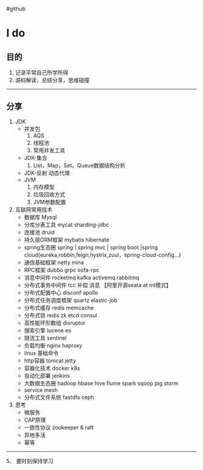 #github
# I do
## 目的
1. 记录平常自己所学所得
2. 源码解读，总结分享，思维碰撞

---
## 分享
1. JDK
	* 并发包
		1. AQS 
		2. 线程池
		3. 常用并发工具
	* JDK-集合
		1. List，Map，Set，Queue数据结构分析
	* JDK-反射 动态代理
	* JVM
		1. 内存模型
		2. 垃圾回收方式
		3. JVM参数配置
2. 互联网常用技术
	* 数据库 Mysql 
	* 分库分表工具 mycat sharding-jdbc
	* 连接池 druid 
	* 持久层ORM框架 mybatis  hibernate
	* spring生态圈 spring | spring mvc | spring boot |spring cloud(eureka,robbin,feign,hystrix,zuul，spring-cloud-config...)
	* 通信基础框架 netty mina 
	* RPC框架 dubbo   grpc  sofa-rpc
	* 消息中间件 rocketmq  kafka  activemq  rabbitmq
	* 分布式事务中间件 tcc  补偿 消息   【阿里开源seata at mt模式】
	* 分布式配置中心 disconf apollo 
	* 分布式任务调度框架  quartz  elastic-job
	* 分布式缓存 redis memcache
	* 分布式锁  redis zk etcd consul
	* 高性能环形数组 disruptor
	* 搜索引擎  lucene es
	* 限流工具  sentinel
	* 负载均衡 nginx haproxy
	* linux 基础命令
	* http容器 tomcat jetty
	* 容器化技术 docker k8s
	* 自动化部署 jenkins
	* 大数据生态圈 hadoop  hbase  hive  flume  spark  sqoop  pig storm 
	* service mesh
	* 分布式文件系统 fastdfs ceph
4. 思考
	* 微服务
	* CAP原理
	* 一致性协议 zookeeper & raft
	* 异地多活
	* 幂等
	
---
5、 要时刻保持学习
